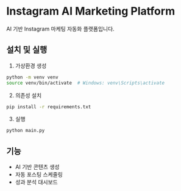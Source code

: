 # Instagram AI Marketing Platform

AI 기반 Instagram 마케팅 자동화 플랫폼입니다.

## 설치 및 실행

1. 가상환경 생성
```bash
python -m venv venv
source venv/bin/activate  # Windows: venv\Scripts\activate
```

2. 의존성 설치
```bash
pip install -r requirements.txt
```

3. 실행
```bash
python main.py
```

## 기능

- AI 기반 콘텐츠 생성
- 자동 포스팅 스케줄링
- 성과 분석 대시보드
